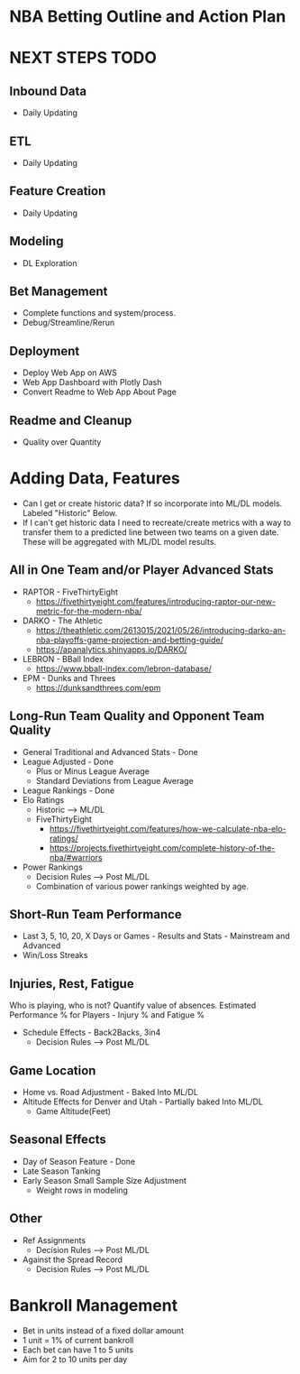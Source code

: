 # NBA Betting Outline and Action Plan

# NEXT STEPS TODO
## Inbound Data
* Daily Updating
## ETL
* Daily Updating
## Feature Creation
* Daily Updating
## Modeling
* DL Exploration
## Bet Management
* Complete functions and system/process.
* Debug/Streamline/Rerun 
## Deployment
* Deploy Web App on AWS
* Web App Dashboard with Plotly Dash
* Convert Readme to Web App About Page
## Readme and Cleanup
* Quality over Quantity

# Adding Data, Features
* Can I get or create historic data? If so incorporate into ML/DL models. Labeled "Historic" Below.
* If I can't get historic data I need to recreate/create metrics with a way to transfer them to a predicted line between two teams on a given date. These will be aggregated with ML/DL model results.

## All in One Team and/or Player Advanced Stats
* RAPTOR - FiveThirtyEight
    * https://fivethirtyeight.com/features/introducing-raptor-our-new-metric-for-the-modern-nba/
* DARKO - The Athletic
    * https://theathletic.com/2613015/2021/05/26/introducing-darko-an-nba-playoffs-game-projection-and-betting-guide/
    * https://apanalytics.shinyapps.io/DARKO/
* LEBRON - BBall Index
    * https://www.bball-index.com/lebron-database/
* EPM - Dunks and Threes
    * https://dunksandthrees.com/epm

## Long-Run Team Quality and Opponent Team Quality
* General Traditional and Advanced Stats - Done
* League Adjusted - Done
    * Plus or Minus League Average
    * Standard Deviations from League Average
* League Rankings - Done
* Elo Ratings
    * Historic --> ML/DL
    * FiveThirtyEight
        * https://fivethirtyeight.com/features/how-we-calculate-nba-elo-ratings/
        * https://projects.fivethirtyeight.com/complete-history-of-the-nba/#warriors
* Power Rankings
    * Decision Rules --> Post ML/DL
    * Combination of various power rankings weighted by age.


## Short-Run Team Performance
* Last 3, 5, 10, 20, X Days or Games - Results and Stats - Mainstream and Advanced
* Win/Loss Streaks

## Injuries, Rest, Fatigue
Who is playing, who is not? Quantify value of absences. Estimated Performance % for Players - Injury % and Fatigue %
* Schedule Effects - Back2Backs, 3in4
    * Decision Rules --> Post ML/DL

## Game Location
* Home vs. Road Adjustment - Baked Into ML/DL
* Altitude Effects for Denver and Utah - Partially baked Into ML/DL
    * Game Altitude(Feet) 

## Seasonal Effects
* Day of Season Feature - Done
* Late Season Tanking
* Early Season Small Sample Size Adjustment
    * Weight rows in modeling

## Other
* Ref Assignments
    * Decision Rules --> Post ML/DL
* Against the Spread Record
    * Decision Rules --> Post ML/DL

# Bankroll Management
* Bet in units instead of a fixed dollar amount
* 1 unit = 1% of current bankroll
* Each bet can have 1 to 5 units
* Aim for 2 to 10 units per day


